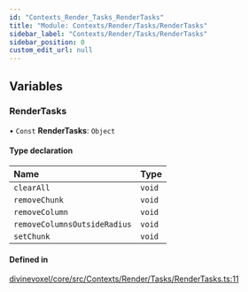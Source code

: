 ```yaml
---
id: "Contexts_Render_Tasks_RenderTasks"
title: "Module: Contexts/Render/Tasks/RenderTasks"
sidebar_label: "Contexts/Render/Tasks/RenderTasks"
sidebar_position: 0
custom_edit_url: null
---
```


## Variables

### RenderTasks

• `Const` **RenderTasks**: `Object`

#### Type declaration

| Name | Type |
| :------ | :------ |
| `clearAll` | `void` |
| `removeChunk` | `void` |
| `removeColumn` | `void` |
| `removeColumnsOutsideRadius` | `void` |
| `setChunk` | `void` |

#### Defined in

[divinevoxel/core/src/Contexts/Render/Tasks/RenderTasks.ts:11](https://github.com/lucasdamianjohnson/DivineVoxelEngine/blob/596fa7391478620ed460dfb4856ff0a763b91c49/divinevoxel/core/src/Contexts/Render/Tasks/RenderTasks.ts#L11)
